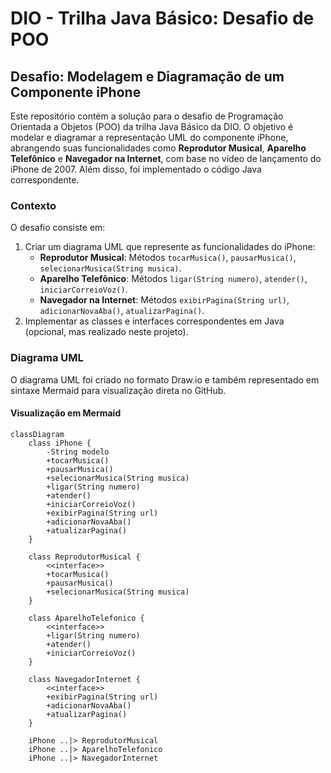 # DIO - Trilha Java Básico: Desafio de POO

## Desafio: Modelagem e Diagramação de um Componente iPhone

Este repositório contém a solução para o desafio de Programação Orientada a Objetos (POO) da trilha Java Básico da DIO. O objetivo é modelar e diagramar a representação UML do componente iPhone, abrangendo suas funcionalidades como **Reprodutor Musical**, **Aparelho Telefônico** e **Navegador na Internet**, com base no vídeo de lançamento do iPhone de 2007. Além disso, foi implementado o código Java correspondente.

### Contexto

O desafio consiste em:
1. Criar um diagrama UML que represente as funcionalidades do iPhone:
   - **Reprodutor Musical**: Métodos `tocarMusica()`, `pausarMusica()`, `selecionarMusica(String musica)`.
   - **Aparelho Telefônico**: Métodos `ligar(String numero)`, `atender()`, `iniciarCorreioVoz()`.
   - **Navegador na Internet**: Métodos `exibirPagina(String url)`, `adicionarNovaAba()`, `atualizarPagina()`.
2. Implementar as classes e interfaces correspondentes em Java (opcional, mas realizado neste projeto).

### Diagrama UML

O diagrama UML foi criado no formato Draw.io e também representado em sintaxe Mermaid para visualização direta no GitHub.

#### Visualização em Mermaid

```mermaid
classDiagram
    class iPhone {
        -String modelo
        +tocarMusica()
        +pausarMusica()
        +selecionarMusica(String musica)
        +ligar(String numero)
        +atender()
        +iniciarCorreioVoz()
        +exibirPagina(String url)
        +adicionarNovaAba()
        +atualizarPagina()
    }

    class ReprodutorMusical {
        <<interface>>
        +tocarMusica()
        +pausarMusica()
        +selecionarMusica(String musica)
    }

    class AparelhoTelefonico {
        <<interface>>
        +ligar(String numero)
        +atender()
        +iniciarCorreioVoz()
    }

    class NavegadorInternet {
        <<interface>>
        +exibirPagina(String url)
        +adicionarNovaAba()
        +atualizarPagina()
    }

    iPhone ..|> ReprodutorMusical
    iPhone ..|> AparelhoTelefonico
    iPhone ..|> NavegadorInternet